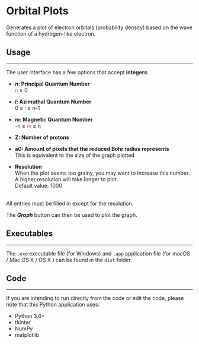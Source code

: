 Orbital Plots
===

Generates a plot of electron orbitals (probability density) based on
the wave function of a hydrogen-like electron.

## Usage
___

The user interface has a few options that accept **integers**:

- **_n_: Principal Quantum Number**<br>
  <span style='color:#ff5050'>n</span> ≥ 0

- **_l_: Azimuthal Quantum Number**<br>
  0 ≥ <span style='color:#ff5050'>l</span> ≥ n-1

- **_m_: Magnetic Quantum Number**<br>
  -n ≥ <span style='color:#ff5050'>m</span> ≥ n

- **Z: Number of protons**<br>

- **a0: Amount of pixels that the reduced Bohr radius represents**<br>
  This is equivalent to the size of the graph plotted

- **Resolution**<br>
  When the plot seems too grainy, you may want to increase this number.<br>
  A higher resolution will take longer to plot.<br>
  Default value: 1000

<br>
All entries must be filled in except for the resolution.

The ***Graph*** button can then be used to plot the graph.

## Executables
___

The `.exe` executable file (for Windows) and `.app` application file (for macOS / Mac OS X / OS X )
can be found in the `dist` folder.

## Code
___

If you are intending to run directly from the code or edit the code, 
please note that this Python application uses:

- Python 3.6+
- tkinter
- NumPy
- matplotlib
